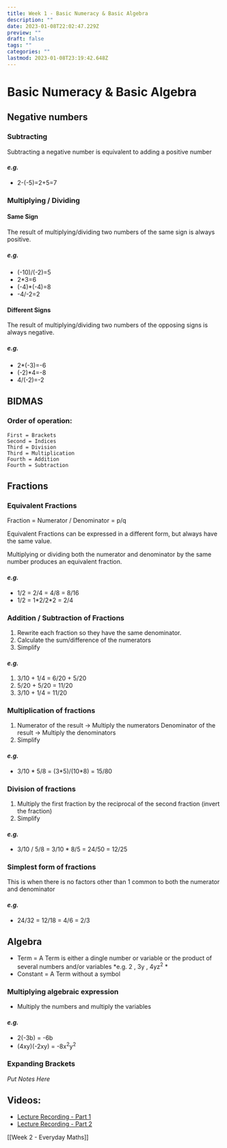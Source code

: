 ```yaml
---
title: Week 1 - Basic Numeracy & Basic Algebra
description: ""
date: 2023-01-08T22:02:47.229Z
preview: ""
draft: false
tags: ""
categories: ""
lastmod: 2023-01-08T23:19:42.648Z
---
```

# Basic Numeracy & Basic Algebra
## Negative numbers
### Subtracting
Subtracting a negative number is equivalent to adding a positive number
#### *e.g.*
- 2-(-5)=2+5=7

### Multiplying / Dividing
#### Same Sign
The result of multiplying/dividing two numbers of the same sign is always positive.
##### *e.g.* 
- (-10)/(-2)=5
- 2\*3=6
- (-4)\*(-4)=8
- -4/-2=2

#### Different Signs
The result of multiplying/dividing two numbers of the opposing signs is always negative.
##### *e.g.*
- 2\*(-3)=-6
- (-2)\*4=-8
- 4/(-2)=-2

## BIDMAS
### Order of operation:
	First = Brackets 
	Second = Indices 
	Third = Division
	Third = Multiplication
	Fourth = Addition
	Fourth = Subtraction



## Fractions
### Equivalent Fractions
Fraction = Numerator / Denominator = p/q

Equivalent Fractions can be expressed in a different form, but always have the same value.

Multiplying or dividing both the numerator and denominator by the same number produces an equivalent fraction.

#### *e.g.*
- 1/2 = 2/4 = 4/8 = 8/16
- 1/2 = 1\*2/2\*2 = 2/4


### Addition / Subtraction of Fractions
1. Rewrite each fraction so they have the same denominator.
2. Calculate the sum/difference of the numerators
3. Simplify

#### *e.g.*
1. 3/10 + 1/4 = 6/20 + 5/20
2. 5/20 + 5/20 = 11/20
3. 3/10 + 1/4 = 11/20

### Multiplication of fractions
1. Numerator of the result -> Multiply the numerators
	Denominator of the result -> Multiply the denominators
2. Simplify
#### *e.g.*
- 3/10 \* 5/8 = (3\*5)/(10\*8) = 15/80

### Division of fractions
1. Multiply the first fraction by the reciprocal of the second fraction (invert the fraction)
2. Simplify

#### *e.g.*
- 3/10 / 5/8 = 3/10 \* 8/5 = 24/50 = 12/25

### Simplest form of fractions
This is when there is no factors other than 1 common to both the numerator and denominator

#### *e.g.*
- 24/32 = 12/18 = 4/6 = 2/3

## Algebra
- Term = A Term is either a dingle number or variable or the product of several numbers and/or variables *e.g. 2 , 3y , 4yz<sup>2</sup> *
- Constant = A Term without a symbol

### Multiplying algebraic expression
- Multiply the numbers and multiply the variables

#### *e.g.*
- 2(-3b) = -6b
- (4xy)(-2xy) = -8x<sup>2</sup>y<sup>2</sup>

### Expanding Brackets

*Put Notes Here*


## Videos:
- [Lecture Recording - Part 1](https://drive.google.com/file/d/1LKsONObSUMlA8ZUX1OuHR0GH3jj1sn6r/view?usp=sharing)
- [Lecture Recording - Part 2](https://drive.google.com/file/d/1LdtPlFnUBHPYvLVZvE2kej6NeZPul--j/view?usp=sharing)

[[Week 2 - Everyday Maths]]
